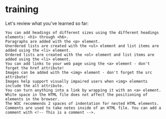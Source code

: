 # training
Let's review what you've learned so far:

    You can add headings of different sizes using the different headings elements: <h1> through <h6>.
    Paragraphs are added with the <p> element.
    Unordered lists are created with the <ul> element and list items are added using the <li> element.
    Ordered lists are created with the <ol> element and list items are added using the <li> element.
    You can add links to your web page using the <a> element - don't forget the href attribute!
    Images can be added with the <img> element - don't forget the src attribute!
    Images help support visually impaired users when <img> elements include the alt attribute.
    You can turn anything into a link by wrapping it with an <a> element.
    White space in the HTML file does not affect the positioning of elements in the browser.
    The W3C recommends 2 spaces of indentation for nested HTML elements.
    Comments are used to take notes inside of an HTML file. You can add a comment with <!-- This is a comment -->.
